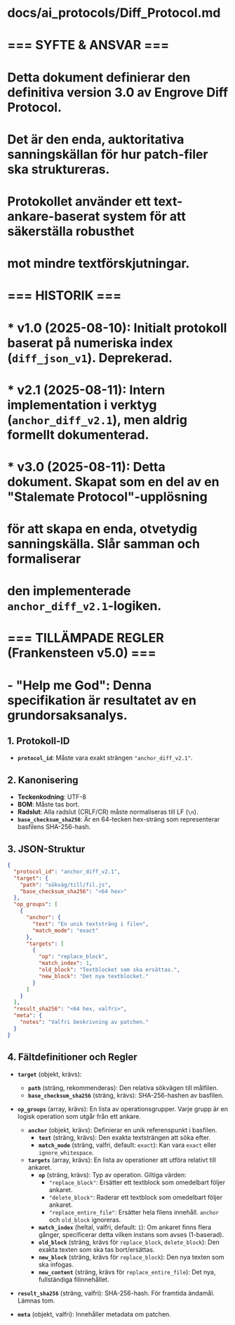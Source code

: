 
# docs/ai_protocols/Diff_Protocol.md
#
# === SYFTE & ANSVAR ===
# Detta dokument definierar den definitiva version 3.0 av Engrove Diff Protocol.
# Det är den enda, auktoritativa sanningskällan för hur patch-filer ska struktureras.
# Protokollet använder ett text-ankare-baserat system för att säkerställa robusthet
# mot mindre textförskjutningar.
#
# === HISTORIK ===
# * v1.0 (2025-08-10): Initialt protokoll baserat på numeriska index (`diff_json_v1`). Deprekerad.
# * v2.1 (2025-08-11): Intern implementation i verktyg (`anchor_diff_v2.1`), men aldrig formellt dokumenterad.
# * v3.0 (2025-08-11): Detta dokument. Skapat som en del av en "Stalemate Protocol"-upplösning
#   för att skapa en enda, otvetydig sanningskälla. Slår samman och formaliserar
#   den implementerade `anchor_diff_v2.1`-logiken.
#
# === TILLÄMPADE REGLER (Frankensteen v5.0) ===
# - "Help me God": Denna specifikation är resultatet av en grundorsaksanalys.

## 1. Protokoll-ID
- **`protocol_id`**: Måste vara exakt strängen `"anchor_diff_v2.1"`.

## 2. Kanonisering
- **Teckenkodning**: UTF-8
- **BOM**: Måste tas bort.
- **Radslut**: Alla radslut (CRLF/CR) måste normaliseras till LF (`\n`).
- **`base_checksum_sha256`**: Är en 64-tecken hex-sträng som representerar basfilens SHA-256-hash.

## 3. JSON-Struktur
```json
{
  "protocol_id": "anchor_diff_v2.1",
  "target": {
    "path": "sökväg/till/fil.js",
    "base_checksum_sha256": "<64 hex>"
  },
  "op_groups": [
    {
      "anchor": {
        "text": "En unik textsträng i filen",
        "match_mode": "exact"
      },
      "targets": [
        {
          "op": "replace_block",
          "match_index": 1,
          "old_block": "Textblocket som ska ersättas.",
          "new_block": "Det nya textblocket."
        }
      ]
    }
  ],
  "result_sha256": "<64 hex, valfri>",
  "meta": {
    "notes": "Valfri beskrivning av patchen."
  }
}
```

## 4. Fältdefinitioner och Regler

- **`target`** (objekt, krävs):
    - **`path`** (sträng, rekommenderas): Den relativa sökvägen till målfilen.
    - **`base_checksum_sha256`** (sträng, krävs): SHA-256-hashen av basfilen.

- **`op_groups`** (array, krävs): En lista av operationsgrupper. Varje grupp är en logisk operation som utgår från ett ankare.
    - **`anchor`** (objekt, krävs): Definierar en unik referenspunkt i basfilen.
        - **`text`** (sträng, krävs): Den exakta textsträngen att söka efter.
        - **`match_mode`** (sträng, valfri, default: `exact`): Kan vara `exact` eller `ignore_whitespace`.
    - **`targets`** (array, krävs): En lista av operationer att utföra relativt till ankaret.
        - **`op`** (sträng, krävs): Typ av operation. Giltiga värden:
            - `"replace_block"`: Ersätter ett textblock som omedelbart följer ankaret.
            - `"delete_block"`: Raderar ett textblock som omedelbart följer ankaret.
            - `"replace_entire_file"`: Ersätter hela filens innehåll. `anchor` och `old_block` ignoreras.
        - **`match_index`** (heltal, valfri, default: `1`): Om ankaret finns flera gånger, specificerar detta vilken instans som avses (1-baserad).
        - **`old_block`** (sträng, krävs för `replace_block`, `delete_block`): Den exakta texten som ska tas bort/ersättas.
        - **`new_block`** (sträng, krävs för `replace_block`): Den nya texten som ska infogas.
        - **`new_content`** (sträng, krävs för `replace_entire_file`): Det nya, fullständiga filinnehållet.

- **`result_sha256`** (sträng, valfri): SHA-256-hash. För framtida ändamål. Lämnas tom.
- **`meta`** (objekt, valfri): Innehåller metadata om patchen.
```
